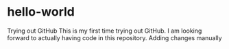 # hello-world
Trying out GitHub
This is my first time trying out GitHub. I am looking forward to actually having code in this repository.
Adding changes manually

